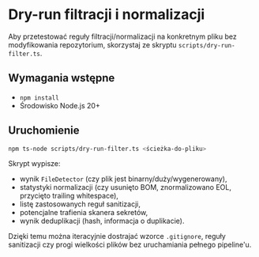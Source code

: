 # Dry-run filtracji i normalizacji

Aby przetestować reguły filtracji/normalizacji na konkretnym pliku bez modyfikowania repozytorium, skorzystaj ze skryptu `scripts/dry-run-filter.ts`.

## Wymagania wstępne
- `npm install`
- Środowisko Node.js 20+

## Uruchomienie
```bash
npm ts-node scripts/dry-run-filter.ts <ścieżka-do-pliku>
```

Skrypt wypisze:
- wynik `FileDetector` (czy plik jest binarny/duży/wygenerowany),
- statystyki normalizacji (czy usunięto BOM, znormalizowano EOL, przycięto trailing whitespace),
- listę zastosowanych reguł sanitizacji,
- potencjalne trafienia skanera sekretów,
- wynik deduplikacji (hash, informacja o duplikacie).

Dzięki temu można iteracyjnie dostrajać wzorce `.gitignore`, reguły sanitizacji czy progi wielkości plików bez uruchamiania pełnego pipeline'u.
